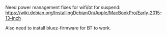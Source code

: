 Need power management fixes for wifi/bt for suspend: https://wiki.debian.org/InstallingDebianOn/Apple/MacBookPro/Early-2015-13-inch

Also need to install bluez-firmware for BT to work.
